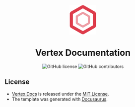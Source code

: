 <p align="center">
    <img height="96" src="https://github.com/vertex-center/vertex-design/raw/main/logos/transparent/vertex_logo_transparent.png" alt="Vertex logo" />
</p>
<h1 align="center">Vertex Documentation</h1>

<p align="center">
    <img alt="GitHub license" src="https://img.shields.io/github/license/vertex-center/vertex-docs?color=DE3C4B&labelColor=1E212B&style=for-the-badge">
    <img alt="GitHub contributors" src="https://img.shields.io/github/contributors/vertex-center/vertex-docs?color=DE3C4B&labelColor=1E212B&style=for-the-badge">
</p>

## License

- [Vertex Docs](https://github.com/vertex-center/vertex-docs) is released under the [MIT License](./LICENSE.md).
- The template was generated with [Docusaurus](https://docusaurus.io).
